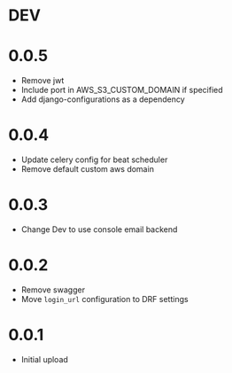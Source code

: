# DEV
# 0.0.5
- Remove jwt
- Include port in AWS_S3_CUSTOM_DOMAIN if specified
- Add django-configurations as a dependency
# 0.0.4
- Update celery config for beat scheduler
- Remove default custom aws domain
# 0.0.3
- Change Dev to use console email backend
# 0.0.2
- Remove swagger
- Move `login_url` configuration to DRF settings
# 0.0.1
- Initial upload
